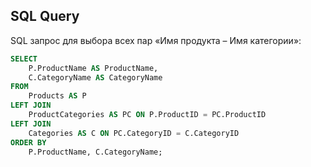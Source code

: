 ## SQL Query

SQL запрос для выбора всех пар «Имя продукта – Имя категории»:

```sql
SELECT 
    P.ProductName AS ProductName,
    C.CategoryName AS CategoryName
FROM 
    Products AS P
LEFT JOIN 
    ProductCategories AS PC ON P.ProductID = PC.ProductID
LEFT JOIN 
    Categories AS C ON PC.CategoryID = C.CategoryID
ORDER BY 
    P.ProductName, C.CategoryName;
